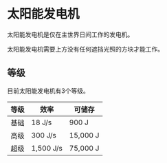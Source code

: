 # 太阳能发电机

太阳能发电机是仅在主世界日间工作的发电机。

太阳能发电机需要上方没有任何遮挡光照的方块才能工作。

## 等级

目前太阳能发电机有3个等级。

| 等级 | 效率 | 可储存 |
| ---- | --- | ------ |
| 基础 | 18 J/s | 900 J |
| 高级 | 300 J/s | 15,000 J |
| 超级 | 1,500 J/s | 75,000 J |
